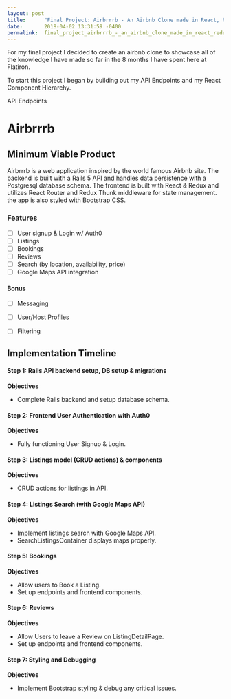 ```yaml
---
layout: post
title:      "Final Project: Airbrrrb - An Airbnb Clone made in React, Redux, and Rails"
date:       2018-04-02 13:31:59 -0400
permalink:  final_project_airbrrrb_-_an_airbnb_clone_made_in_react_redux_and_rails
---
```



For my final project I decided to create an airbnb clone to showcase all of the knowledge I have made so far in the 8 months I have spent here at Flatiron. 

To start this project I began by building out my API Endpoints and my React Component Hierarchy.

API Endpoints

# Airbrrrb

[Live Site (heroku)]: https://airbrrrb.herokuapp.com

## Minimum Viable Product

Airbrrrb is a web application inspired by the world famous Airbnb site. The backend is built with a Rails 5 API and handles data persistence with a Postgresql database schema. The frontend is built with React & Redux and utilizes React Router and Redux Thunk middleware for state management. the app is also styled with Bootstrap CSS.

### Features

- [ ] User signup & Login w/ Auth0
- [ ] Listings 
- [ ] Bookings
- [ ] Reviews
- [ ] Search (by location, availability, price)
- [ ] Google Maps API integration

#### Bonus
- [ ] Messaging
- [ ] User/Host Profiles
- [ ] Filtering


## Implementation Timeline

#### Step 1: Rails API backend setup, DB setup & migrations

**Objectives** 
  - Complete Rails backend and setup database schema.

#### Step 2: Frontend User Authentication with Auth0

**Objectives**
  - Fully functioning User Signup & Login.

#### Step 3: Listings model (CRUD actions) & components
  
**Objectives**
  - CRUD actions for listings in API.

#### Step 4: Listings Search (with Google Maps API)

**Objectives**
  - Implement listings search with Google Maps API.
  - SearchListingsContainer displays maps properly.

#### Step 5: Bookings

**Objectives**
  - Allow users to Book a Listing.
  - Set up endpoints and frontend components.

#### Step 6: Reviews

**Objectives**
  - Allow Users to leave a Review on ListingDetailPage.
  - Set up endpoints and frontend components.

#### Step 7: Styling and Debugging

**Objectives**
  - Implement Bootstrap styling & debug any critical issues.

